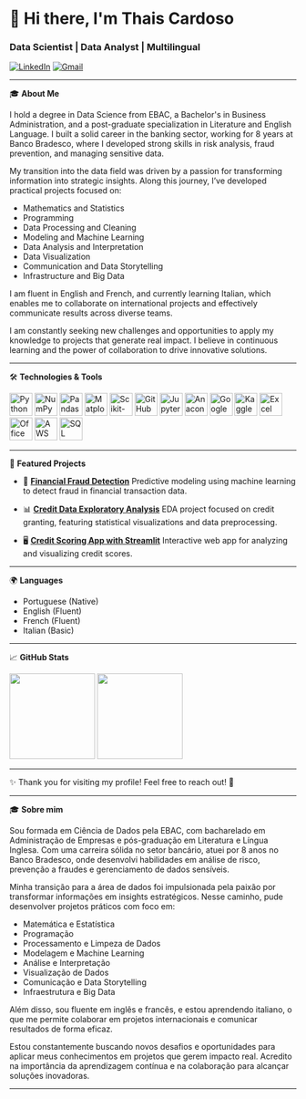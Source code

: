 <h1 align="left">👋 Hi there, I'm Thais Cardoso</h1>
<h3 align="left">Data Scientist | Data Analyst | Multilingual</h3>

<p align="left">
  <a href="https://www.linkedin.com/in/thaisapdacardoso/" target="_blank"><img src="https://img.shields.io/badge/LinkedIn-blue?logo=linkedin&style=flat&logoColor=white" alt="LinkedIn"/></a>
  <a href="mailto:thaisapsantos.cardoso@gmail.com"><img src="https://img.shields.io/badge/email-D14836?style=flat&logo=gmail&logoColor=white" alt="Gmail"/></a>
</p>

---

🎓 **About Me**

I hold a degree in Data Science from EBAC, a Bachelor's in Business Administration, and a post-graduate specialization in Literature and English Language. I built a solid career in the banking sector, working for 8 years at Banco Bradesco, where I developed strong skills in risk analysis, fraud prevention, and managing sensitive data.

My transition into the data field was driven by a passion for transforming information into strategic insights. Along this journey, I’ve developed practical projects focused on:

* Mathematics and Statistics  
* Programming  
* Data Processing and Cleaning  
* Modeling and Machine Learning  
* Data Analysis and Interpretation  
* Data Visualization  
* Communication and Data Storytelling  
* Infrastructure and Big Data

I am fluent in English and French, and currently learning Italian, which enables me to collaborate on international projects and effectively communicate results across diverse teams.

I am constantly seeking new challenges and opportunities to apply my knowledge to projects that generate real impact. I believe in continuous learning and the power of collaboration to drive innovative solutions.

---

🛠️ **Technologies & Tools**

<p align="left"> <!-- Python e bibliotecas --> <img src="https://cdn.jsdelivr.net/gh/devicons/devicon/icons/python/python-original.svg" width="40" alt="Python"/> <img src="https://cdn.jsdelivr.net/gh/devicons/devicon/icons/numpy/numpy-original.svg" width="40" alt="NumPy"/> <img src="https://cdn.jsdelivr.net/gh/devicons/devicon/icons/pandas/pandas-original.svg" width="40" alt="Pandas"/> <img src="https://cdn.jsdelivr.net/gh/devicons/devicon/icons/matplotlib/matplotlib-original.svg" width="40" alt="Matplotlib"/> <img src="https://cdn.jsdelivr.net/gh/devicons/devicon/icons/scikitlearn/scikitlearn-original.svg" width="40" alt="Scikit-learn"/> <!-- Plataformas e IDEs --> <img src="https://cdn.jsdelivr.net/gh/devicons/devicon/icons/github/github-original.svg" width="40" alt="GitHub"/> <img src="https://upload.wikimedia.org/wikipedia/commons/3/38/Jupyter_logo.svg" width="40" alt="Jupyter Notebook"/> <img src="https://camo.githubusercontent.com/16449c54d2dd1b7d48541e044695960d206ccd329e69d5f6c8bd21ae7b0809f2/68747470733a2f2f63646e2e6a7364656c6976722e6e65742f67682f64657669636f6e732f64657669636f6e406c61746573742f69636f6e732f616e61636f6e64612f616e61636f6e64612d6f726967696e616c2d776f72646d61726b2e737667" width="40" alt="Anaconda"/> <img src="https://upload.wikimedia.org/wikipedia/commons/d/d0/Google_Colaboratory_SVG_Logo.svg" width="40" alt="Google Colab"/> <img src="https://cdn.jsdelivr.net/gh/simple-icons/simple-icons/icons/kaggle.svg" width="40" alt="Kaggle"/> <!-- Ferramentas de escritório --> <img src="https://img.icons8.com/color/48/microsoft-excel-2019.png" width="40" alt="Excel"/> <img src="https://img.icons8.com/color/48/microsoft-office-2019.png" width="40" alt="Office"/> <!-- Nuvem e banco de dados --> <img src="https://img.icons8.com/color/48/amazon-web-services.png" width="40" alt="AWS S3/Athena"/> <img src="https://cdn.jsdelivr.net/gh/devicons/devicon/icons/mysql/mysql-original.svg" width="40" alt="SQL"/> </p>

---

📌 **Featured Projects**

- 🔎 [**Financial Fraud Detection**](https://github.com/ThaisApdaCardoso/Credit_Card_Fraud_Detection)
Predictive modeling using machine learning to detect fraud in financial transaction data.

- 📊 [**Credit Data Exploratory Analysis**](https://github.com/ThaisApdaCardoso/credit_exploratory_analysis)
EDA project focused on credit granting, featuring statistical visualizations and data preprocessing.

- 🖥️ [**Credit Scoring App with Streamlit**](https://github.com/ThaisApdaCardoso/credit-scoring-app)
Interactive web app for analyzing and visualizing credit scores.

---

🌍 **Languages**

- Portuguese (Native)  
- English (Fluent)  
- French (Fluent)  
- Italian (Basic)

---

📈 **GitHub Stats**

<p align="left">
  <img height="150em" src="https://github-readme-stats.vercel.app/api?username=ThaisApdaCardoso&show_icons=true&theme=default"/>
  <img height="150em" src="https://github-readme-stats.vercel.app/api/top-langs/?username=ThaisApdaCardoso&layout=compact&theme=default"/>
</p>

---

✨ Thank you for visiting my profile! Feel free to reach out! 🚀

---

🎓 **Sobre mim**

Sou formada em Ciência de Dados pela EBAC, com bacharelado em Administração de Empresas e pós-graduação em Literatura e Língua Inglesa. Com uma carreira sólida no setor bancário, atuei por 8 anos no Banco Bradesco, onde desenvolvi habilidades em análise de risco, prevenção a fraudes e gerenciamento de dados sensíveis.

Minha transição para a área de dados foi impulsionada pela paixão por transformar informações em insights estratégicos. Nesse caminho, pude desenvolver projetos práticos com foco em: 

* Matemática e Estatística
* Programação
* Processamento e Limpeza de Dados
* Modelagem e Machine Learning
* Análise e Interpretação
* Visualização de Dados
* Comunicação e Data Storytelling
* Infraestrutura e Big Data

Além disso, sou fluente em inglês e francês, e estou aprendendo italiano, o que me permite colaborar em projetos internacionais e comunicar resultados de forma eficaz.

Estou constantemente buscando novos desafios e oportunidades para aplicar meus conhecimentos em projetos que gerem impacto real. Acredito na importância da aprendizagem contínua e na colaboração para alcançar soluções inovadoras.

---
